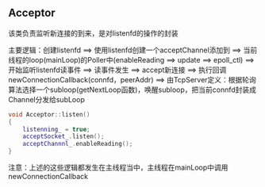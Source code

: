 ## Acceptor

该类负责监听新连接的到来，是对listenfd的操作的封装

主要逻辑：创建listenfd ==> 使用listenfd创建一个acceptChannel添加到 ==>  当前线程的loop(mainLoop)的Poller中(enableReading  ==> update  ==> epoll_ctl)  ==>  开始监听listenfd读事件  ==>  读事件发生   ==>   accept新连接   ==>   执行回调newConnectionCallback(connfd，peerAddr)  ==>  由TcpServer定义：根据轮询算法选择一个subloop(getNextLoop函数)，唤醒subloop，把当前connfd封装成Channel分发给subLoop

```C++
void Acceptor::listen()
{
    listenning_ = true;
    acceptSocket_.listen();
    acceptChannnl_.enableReading();
}
```

注意：上述的这些逻辑都发生在主线程当中，主线程在mainLoop中调用newConnectionCallback